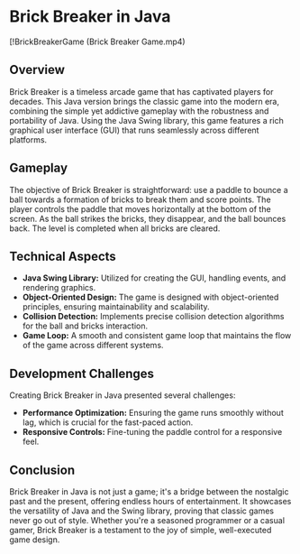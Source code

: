 # Brick Breaker in Java

[!BrickBreakerGame (Brick Breaker Game.mp4)


## Overview
Brick Breaker is a timeless arcade game that has captivated players for decades. This Java version brings the classic game into the modern era, combining the simple yet addictive gameplay with the robustness and portability of Java. Using the Java Swing library, this game features a rich graphical user interface (GUI) that runs seamlessly across different platforms.

## Gameplay
The objective of Brick Breaker is straightforward: use a paddle to bounce a ball towards a formation of bricks to break them and score points. The player controls the paddle that moves horizontally at the bottom of the screen. As the ball strikes the bricks, they disappear, and the ball bounces back. The level is completed when all bricks are cleared.

## Technical Aspects
- **Java Swing Library:** Utilized for creating the GUI, handling events, and rendering graphics.
- **Object-Oriented Design:** The game is designed with object-oriented principles, ensuring maintainability and scalability.
- **Collision Detection:** Implements precise collision detection algorithms for the ball and bricks interaction.
- **Game Loop:** A smooth and consistent game loop that maintains the flow of the game across different systems.

## Development Challenges
Creating Brick Breaker in Java presented several challenges:
- **Performance Optimization:** Ensuring the game runs smoothly without lag, which is crucial for the fast-paced action.
- **Responsive Controls:** Fine-tuning the paddle control for a responsive feel.

## Conclusion
Brick Breaker in Java is not just a game; it's a bridge between the nostalgic past and the present, offering endless hours of entertainment. It showcases the versatility of Java and the Swing library, proving that classic games never go out of style. Whether you're a seasoned programmer or a casual gamer, Brick Breaker is a testament to the joy of simple, well-executed game design.
